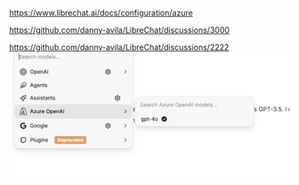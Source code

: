 https://www.librechat.ai/docs/configuration/azure

https://github.com/danny-avila/LibreChat/discussions/3000

https://github.com/danny-avila/LibreChat/discussions/2222
![alt text](./m_readme_image/model_selection.png)